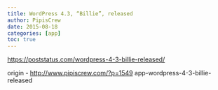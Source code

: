 ```yaml
---
title: WordPress 4.3, “Billie”, released
author: PipisCrew
date: 2015-08-18
categories: [app]
toc: true
---
```


https://poststatus.com/wordpress-4-3-billie-released/

origin - http://www.pipiscrew.com/?p=1549 app-wordpress-4-3-billie-released